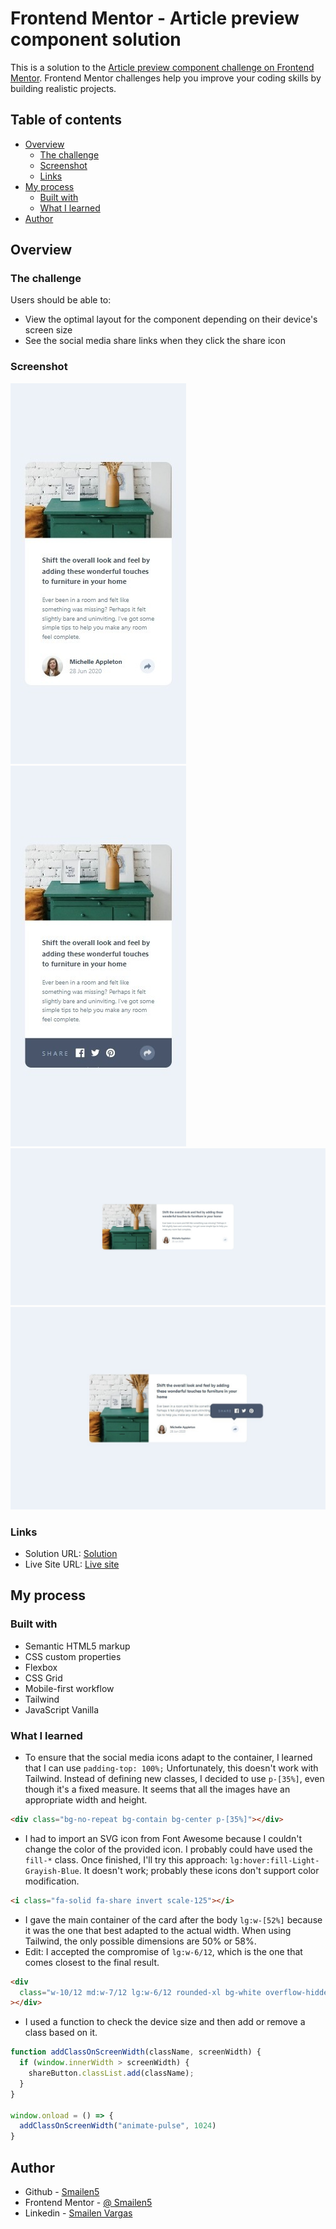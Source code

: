 # Frontend Mentor - Article preview component solution

This is a solution to the [Article preview component challenge on Frontend Mentor](https://www.frontendmentor.io/challenges/article-preview-component-dYBN_pYFT). Frontend Mentor challenges help you improve your coding skills by building realistic projects.

## Table of contents

- [Overview](#overview)
  - [The challenge](#the-challenge)
  - [Screenshot](#screenshot)
  - [Links](#links)
- [My process](#my-process)
  - [Built with](#built-with)
  - [What I learned](#what-i-learned)
- [Author](#author)


## Overview

### The challenge

Users should be able to:

- View the optimal layout for the component depending on their device's screen size
- See the social media share links when they click the share icon

### Screenshot

![](./screenshot/smartphone.jpeg)
![](./screenshot/smartphone%20active.jpeg)
![](./screenshot/desktop.jpeg)
![](./screenshot/desktop%20active.jpeg)

### Links

- Solution URL: [Solution](https://github.com/Smailen5/Frontend-Mentor-Challenge/tree/main/article-preview-component-master-main)
- Live Site URL: [Live site](https://smailen5.github.io/Frontend-Mentor-Challenge/article-preview-component-master-main/)

## My process

### Built with

- Semantic HTML5 markup
- CSS custom properties
- Flexbox
- CSS Grid
- Mobile-first workflow
- Tailwind
- JavaScript Vanilla


### What I learned

- To ensure that the social media icons adapt to the container, I learned that I can use `padding-top: 100%;` Unfortunately, this doesn't work with Tailwind. Instead of defining new classes, I decided to use `p-[35%]`, even though it's a fixed measure. It seems that all the images have an appropriate width and height.

```html
<div class="bg-no-repeat bg-contain bg-center p-[35%]"></div>
```

- I had to import an SVG icon from Font Awesome because I couldn't change the color of the provided icon. I probably could have used the `fill-*` class. Once finished, I'll try this approach: `lg:hover:fill-Light-Grayish-Blue`. It doesn't work; probably these icons don't support color modification.

```html
<i class="fa-solid fa-share invert scale-125"></i>
```

- I gave the main container of the card after the body `lg:w-[52%]` because it was the one that best adapted to the actual width. When using Tailwind, the only possible dimensions are 50% or 58%.
- Edit: I accepted the compromise of `lg:w-6/12`, which is the one that comes closest to the final result.

```html
<div
  class="w-10/12 md:w-7/12 lg:w-6/12 rounded-xl bg-white overflow-hidden relative lg:flex lg:overflow-visible"
></div>
```

- I used a function to check the device size and then add or remove a class based on it.

```js
function addClassOnScreenWidth(className, screenWidth) {
  if (window.innerWidth > screenWidth) {
    shareButton.classList.add(className);
  }
}

window.onload = () => {
  addClassOnScreenWidth("animate-pulse", 1024)
}
```


## Author

- Github - [Smailen5](https://github.com/Smailen5)
- Frontend Mentor - [@ Smailen5](https://www.frontendmentor.io/profile/Smailen5)
- Linkedin - [Smailen Vargas](https://www.linkedin.com/in/smailen-vargas/)